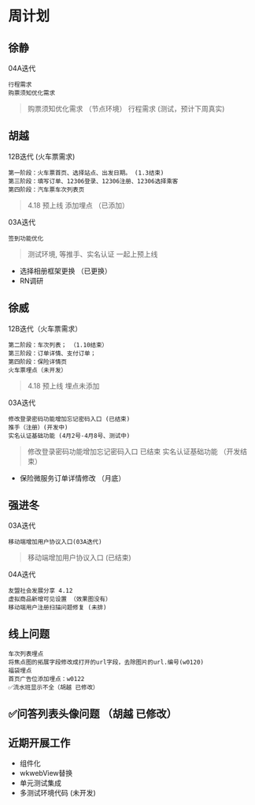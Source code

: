 # 周计划

徐静
----

04A迭代

    行程需求
    购票须知优化需求
    
> 购票须知优化需求 （节点环境）
> 行程需求 (测试，预计下周真实)


胡越  
----

12B迭代 (火车票需求)

    第一阶段：火车票首页、选择站点、出发日期。 (1.3结束)
    第三阶段：填写订单、12306登录、12306注册、12306选择乘客 
    第四阶段：汽车票车次列表页 
        
> 4.18 预上线
> 添加埋点 （已添加）

03A迭代

    签到功能优化
    
> 测试环境, 等推手、实名认证 一起上预上线

* 选择相册框架更换 （已更换）
* RN调研
 
徐威
----

12B迭代（火车票需求）

    第二阶段：车次列表； （1.10结束）
    第三阶段：订单详情、支付订单； 
    第四阶段：保险详情页
    火车票埋点（未开发）
   
> 4.18 预上线
> 埋点未添加

03A迭代

    修改登录密码功能增加忘记密码入口 (已结束)
    推手（注册）(开发中)
    实名认证基础功能 (4月2号-4月8号、测试中)

> 修改登录密码功能增加忘记密码入口 已结束
> 实名认证基础功能 （开发结束）

* 保险微服务订单详情修改 （月底）

强进冬
----

03A迭代

    移动端增加用户协议入口(03A迭代)
    
> 移动端增加用户协议入口 (已结束)

04A迭代

    友盟社会发展分享 4.12 
    虚拟商品新增可见设置 （效果图没有）
    移动端用户注册扫描问题修复 (未排)

线上问题
-----

    车次列表埋点
    将焦点图的拓展字段修改成打开的url字段，去除图片的url.编号(w0120)
    福袋埋点
    首页广告位添加埋点：w0122
    ✅流水班显示不全（胡越 已修改）
##     ✅问答列表头像问题 （胡越 已修改）

近期开展工作
----

* 组件化
* wkwebView替换
* 单元测试集成
* 多测试环境代码 (未开发)

















